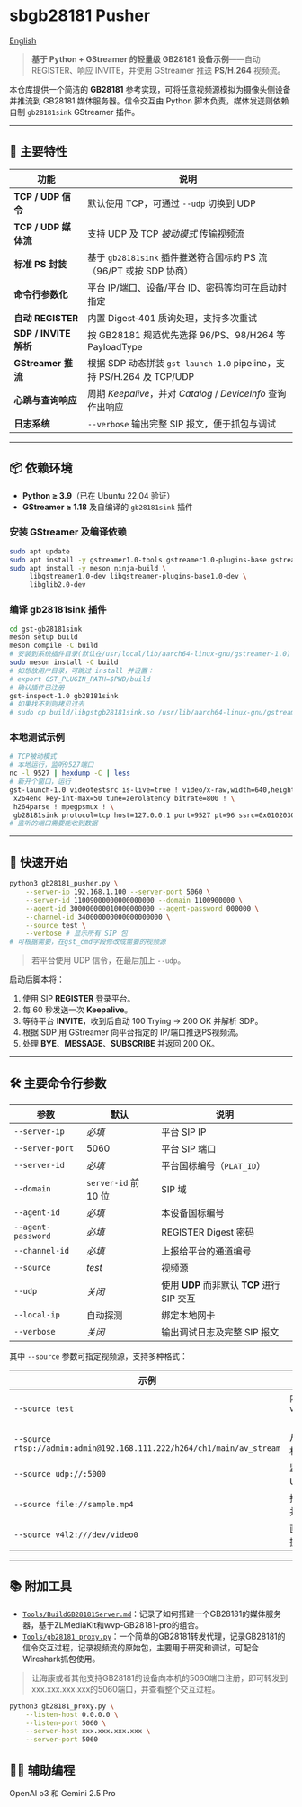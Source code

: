 # sbgb28181 Pusher

[English](Readme_EN.md)

> **基于 Python + GStreamer 的轻量级 GB28181 设备示例**——自动 REGISTER、响应 INVITE，并使用 GStreamer 推送 **PS/H.264** 视频流。

本仓库提供一个简洁的 **GB28181** 参考实现，可将任意视频源模拟为摄像头侧设备并推流到 GB28181 媒体服务器。信令交互由 Python 脚本负责，媒体发送则依赖自制 `gb28181sink` GStreamer 插件。

---

## 🎯 主要特性

| 功能                  | 说明                                                          |
| ------------------- | ----------------------------------------------------------- |
| **TCP / UDP 信令**    | 默认使用 TCP，可通过 `--udp` 切换到 UDP                                |
| **TCP / UDP 媒体流**   | 支持 UDP 及 TCP *被动模式* 传输视频流                                   |
| **标准 PS 封装**        | 基于 `gb28181sink` 插件推送符合国标的 PS 流（96/PT 或按 SDP 协商）            |
| **命令行参数化**          | 平台 IP/端口、设备/平台 ID、密码等均可在启动时指定                               |
| **自动 REGISTER**     | 内置 Digest‑401 质询处理，支持多次重试                                   |
| **SDP / INVITE 解析** | 按 GB28181 规范优先选择 96/PS、98/H264 等 PayloadType                |
| **GStreamer 推流**    | 根据 SDP 动态拼装 `gst-launch-1.0` pipeline，支持 PS/H.264 及 TCP/UDP |
| **心跳与查询响应**         | 周期 *Keepalive*，并对 *Catalog* / *DeviceInfo* 查询作出响应           |
| **日志系统**            | `--verbose` 输出完整 SIP 报文，便于抓包与调试                             |

---

## 📦 依赖环境

* **Python ≥ 3.9**（已在 Ubuntu 22.04 验证）
* **GStreamer ≥ 1.18** 及自编译的 `gb28181sink` 插件

### 安装 GStreamer 及编译依赖
```bash
sudo apt update
sudo apt install -y gstreamer1.0-tools gstreamer1.0-plugins-base gstreamer1.0-plugins-good
sudo apt install -y meson ninja-build \
     libgstreamer1.0-dev libgstreamer-plugins-base1.0-dev \
     libglib2.0-dev
```

### 编译 gb28181sink 插件
```bash
cd gst-gb28181sink
meson setup build
meson compile -C build
# 安装到系统插件目录(默认在/usr/local/lib/aarch64-linux-gnu/gstreamer-1.0)
sudo meson install -C build
# 如想放用户目录，可跳过 install 并设置：
# export GST_PLUGIN_PATH=$PWD/build
# 确认插件已注册
gst-inspect-1.0 gb28181sink
# 如果找不到则拷贝过去
# sudo cp build/libgstgb28181sink.so /usr/lib/aarch64-linux-gnu/gstreamer-1.0/
```

### 本地测试示例
```bash
# TCP被动模式
# 本地运行，监听9527端口
nc -l 9527 | hexdump -C | less
# 新开个窗口，运行
gst-launch-1.0 videotestsrc is-live=true ! video/x-raw,width=640,height=480,framerate=25/1 ! \
 x264enc key-int-max=50 tune=zerolatency bitrate=800 ! \
 h264parse ! mpegpsmux ! \
 gb28181sink protocol=tcp host=127.0.0.1 port=9527 pt=96 ssrc=0x01020304
# 监听的端口需要能收到数据
```


---

## 🚀 快速开始

```bash
python3 gb28181_pusher.py \
    --server-ip 192.168.1.100 --server-port 5060 \
    --server-id 11009000000000000000 --domain 1100900000 \
    --agent-id 300000000010000000000 --agent-password 000000 \
    --channel-id 340000000000000000000 \
    --source test \
    --verbose # 显示所有 SIP 包
# 可根据需要，在gst_cmd字段修改成需要的视频源
```

> 若平台使用 UDP 信令，在最后加上 `--udp`。

启动后脚本将：

1. 使用 SIP **REGISTER** 登录平台。
2. 每 60 秒发送一次 **Keepalive**。
3. 等待平台 **INVITE**，收到后自动 100 Trying → 200 OK 并解析 SDP。
4. 根据 SDP 用 GStreamer 向平台指定的 IP/端口推送PS视频流。
5. 处理 **BYE**、**MESSAGE**、**SUBSCRIBE** 并返回 200 OK。

---

## 🛠️ 主要命令行参数

| 参数                 | 默认                 | 说明                                |
| ------------------ | ------------------ | --------------------------------- |
| `--server-ip`      | *必填*               | 平台 SIP IP                         |
| `--server-port`    | 5060               | 平台 SIP 端口                         |
| `--server-id`      | *必填*               | 平台国标编号（`PLAT_ID`）                 |
| `--domain`         | `server-id` 前 10 位 | SIP 域                             |
| `--agent-id`       | *必填*               | 本设备国标编号                           |
| `--agent-password` | *必填*               | REGISTER Digest 密码                |
| `--channel-id`     | *必填*               | 上报给平台的通道编号                        |
| `--source`         | *test*             | 视频源                              |
| `--udp`            | *关闭*               | 使用 **UDP** 而非默认 **TCP** 进行 SIP 交互 |
| `--local-ip`       | 自动探测               | 绑定本地网卡                            |
| `--verbose`        | *关闭*               | 输出调试日志及完整 SIP 报文                  |

其中 `--source` 参数可指定视频源，支持多种格式：

| 示例                                                                    | 效果                    |
|-----------------------------------------------------------------------| --------------------- |
| `--source test`                                                       | 内置 `videotestsrc`（默认） |
| `--source rtsp://admin:admin@192.168.111.222/h264/ch1/main/av_stream` | 从 RTSP 摄像机拉流          |
| `--source udp://:5000`                                                | 监听组播 UDP 码流           |
| `--source file://sample.mp4`                                          | 播放本地文件并推流             |
| `--source v4l2:///dev/video0`                                         | 直接采集本地摄像头             |

---

## 📚 附加工具

* [`Tools/BuildGB28181Server.md`](Tools/BuildGB28181Server.md)：记录了如何搭建一个GB28181的媒体服务器，基于ZLMediaKit和wvp-GB28181-pro的组合。
* [`Tools/gb28181_proxy.py`](Tools/gb28181_proxy.py)：一个简单的GB28181转发代理，记录GB28181的信令交互过程，记录视频流的原始包，主要用于研究和调试，可配合Wireshark抓包使用。
> 让海康或者其他支持GB28181的设备向本机的5060端口注册，即可转发到xxx.xxx.xxx.xxx的5060端口，并查看整个交互过程。

```bash
python3 gb28181_proxy.py \
    --listen-host 0.0.0.0 \
    --listen-port 5060 \
    --server-host xxx.xxx.xxx.xxx \
    --server-port 5060
```

## 🧑‍💻 辅助编程

OpenAI o3 和 Gemini 2.5 Pro